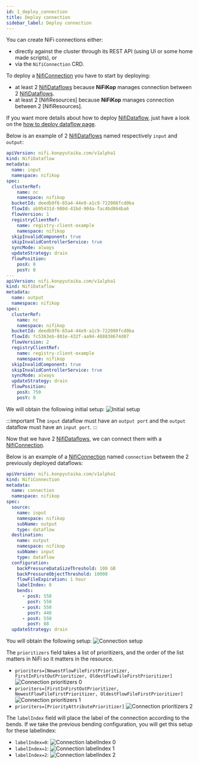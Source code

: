 ```yaml
---
id: 1_deploy_connection
title: Deploy connection
sidebar_label: Deploy connection
---
```


You can create NiFi connections either:

* directly against the cluster through its REST API (using UI or some home made scripts), or
* via the `NifiConnection` CRD.

To deploy a [NifiConnection] you have to start by deploying:
* at least 2 [NifiDataflows] because **NiFiKop** manages connection between 2 [NifiDataflows].
* at least 2 [NifiResources] because **NiFiKop** manages connection between 2 [NifiResources].

If you want more details about how to deploy [NifiDataflow], just have a look on the [how to deploy dataflow page](../3_manage_dataflows/1_deploy_dataflow).

Below is an example of 2 [NifiDataflows] named respectively `input` and `output`:

```yaml
apiVersion: nifi.konpyutaika.com/v1alpha1
kind: NifiDataflow
metadata:
  name: input
  namespace: nifikop
spec:
  clusterRef:
    name: nc
    namespace: nifikop
  bucketId: deedb9f6-65a4-44e9-a1c9-722008fcd0ba
  flowId: ab95431d-980d-41bd-904a-fac4bd864ba6
  flowVersion: 1
  registryClientRef:
    name: registry-client-example
    namespace: nifikop
  skipInvalidComponent: true
  skipInvalidControllerService: true
  syncMode: always
  updateStrategy: drain
  flowPosition:
    posX: 0
    posY: 0
---
apiVersion: nifi.konpyutaika.com/v1alpha1
kind: NifiDataflow
metadata:
  name: output
  namespace: nifikop
spec:
  clusterRef:
    name: nc
    namespace: nifikop
  bucketId: deedb9f6-65a4-44e9-a1c9-722008fcd0ba
  flowId: fc5363eb-801e-432f-aa94-488838674d07
  flowVersion: 2
  registryClientRef:
    name: registry-client-example
    namespace: nifikop
  skipInvalidComponent: true
  skipInvalidControllerService: true
  syncMode: always
  updateStrategy: drain
  flowPosition:
    posX: 750
    posY: 0
```

We will obtain the following initial setup:
![Initial setup](/img/3_tasks/4_manage_connections/1_deploy_connections/initial_setup.jpg)

:::important
The `input` dataflow must have an `output port` and the `output` dataflow must have an `input port`.
:::

Now that we have 2 [NifiDataflows], we can connect them with a [NifiConnection].

Below is an example of a [NifiConnection] named `connection` between the 2 previously deployed dataflows:

```yaml
apiVersion: nifi.konpyutaika.com/v1alpha1
kind: NifiConnection
metadata:
  name: connection
  namespace: nifikop
spec:
  source:
    name: input
    namespace: nifikop
    subName: output
    type: dataflow
  destination:
    name: output
    namespace: nifikop
    subName: input
    type: dataflow
  configuration:
    backPressureDataSizeThreshold: 100 GB
    backPressureObjectThreshold: 10000
    flowFileExpiration: 1 hour
    labelIndex: 0
    bends:
      - posX: 550
        posY: 550
      - posX: 550
        posY: 440
      - posX: 550
        posY: 88
  updateStrategy: drain
```

You will obtain the following setup:
![Connection setup](/img/3_tasks/4_manage_connections/1_deploy_connections/connection_setup.jpg)

The `prioritizers` field takes a list of prioritizers, and the order of the list matters in NiFi so it matters in the resource.

- `prioriters=[NewestFlowFileFirstPrioritizer, FirstInFirstOutPrioritizer, OldestFlowFileFirstPrioritizer]` ![Connection prioritizers 0](/img/3_tasks/4_manage_connections/1_deploy_connections/connection_prioritizers_0.jpg)
- `prioriters=[FirstInFirstOutPrioritizer, NewestFlowFileFirstPrioritizer, OldestFlowFileFirstPrioritizer]` ![Connection prioritizers 1](/img/3_tasks/4_manage_connections/1_deploy_connections/connection_prioritizers_0.jpg)
- `prioriters=[PriorityAttributePrioritizer]` ![Connection prioritizers 2](/img/3_tasks/4_manage_connections/1_deploy_connections/connection_prioritizers_0.jpg)

The `labelIndex` field will place the label of the connection according to the bends.
If we take the previous bending configuration, you will get this setup for these labelIndex:

- `labelIndex=0`: ![Connection labelIndex 0](/img/3_tasks/4_manage_connections/1_deploy_connections/connection_labelindex_0.jpg)
- `labelIndex=1`: ![Connection labelIndex 1](/img/3_tasks/4_manage_connections/1_deploy_connections/connection_labelindex_1.jpg)
- `labelIndex=2`: ![Connection labelIndex 2](/img/3_tasks/4_manage_connections/1_deploy_connections/connection_labelindex_2.jpg)

[NifiDataflow]: ../../5_references/5_nifi_dataflow
[NifiDataflows]: ../../5_references/5_nifi_dataflow
[NifiConnection]: ../../5_references/8_nifi_connection